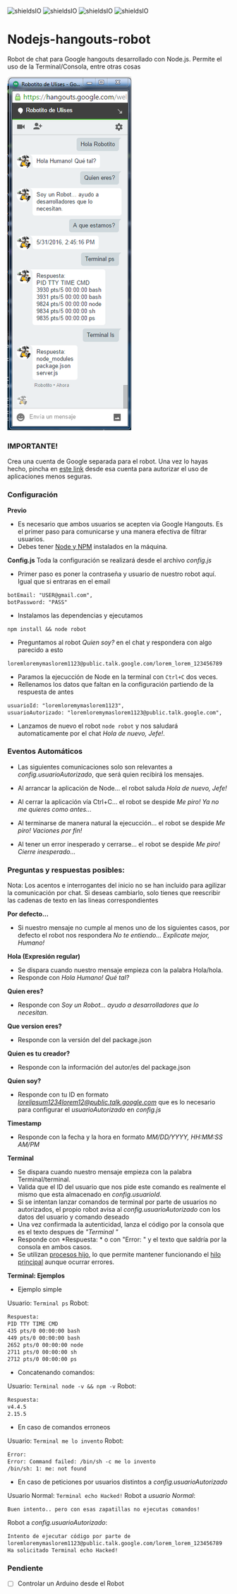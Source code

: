 ![shieldsIO](https://img.shields.io/github/issues/UlisesGascon/Nodejs-hangouts-robot.svg)
![shieldsIO](https://img.shields.io/github/release/UlisesGascon/Nodejs-hangouts-robot.svg)
![shieldsIO](https://img.shields.io/github/license/UlisesGascon/Nodejs-hangouts-robot.svg)
![shieldsIO](https://img.shields.io/david/UlisesGascon/Nodejs-hangouts-robot.svg)

# Nodejs-hangouts-robot
Robot de chat para Google hangouts desarrollado con Node.js. Permite el uso de la Terminal/Consola, entre otras cosas

![foto](img/Robotito_chat.png)

### IMPORTANTE!

Crea una cuenta de Google separada para el robot. 
Una vez lo hayas hecho, pincha en [este link](https://www.google.com/settings/security/lesssecureapps) desde esa cuenta para autorizar el uso de aplicaciones menos seguras.

### Configuración

**Previo**
- Es necesario que ambos usuarios se acepten via Google Hangouts. Es el primer paso para comunicarse y una manera efectiva de filtrar usuarios.
- Debes tener [Node y NPM](https://nodejs.org/en/) instalados en la máquina.

**Config.js**
Toda la configuración se realizará desde el archivo *config.js*

- Primer paso es poner la contraseña y usuario de nuestro robot aquí. Igual que si entraras en el email
```
botEmail: "USER@gmail.com",
botPassword: "PASS"
```
- Instalamos las dependencias y ejecutamos 
```
npm install && node robot
```
- Preguntamos al robot *Quien soy?* en el chat y respondera con algo parecido a esto
```
loremloremymaslorem1123@public.talk.google.com/lorem_lorem_123456789
```
- Paramos la ejecucción de Node en la terminal con `Ctrl+C` dos veces.
- Rellenamos los datos que faltan en la configuración partiendo de la respuesta de antes
```
usuarioId: "loremloremymaslorem1123",
usuarioAutorizado: "loremloremymaslorem1123@public.talk.google.com",
```
- Lanzamos de nuevo el robot `node robot` y nos saludará automaticamente por el chat *Hola de nuevo, Jefe!*.


### Eventos Automáticos
- Las siguientes comunicaciones solo son relevantes a *config.usuarioAutorizado*, que será quien recibirá los mensajes.

- Al arrancar la aplicación de Node... el robot saluda *Hola de nuevo, Jefe!*
- Al cerrar la aplicación vía Ctrl+C... el robot se despide *Me piro! Ya no me quieres como antes...*
- Al terminarse de manera natural la ejecucción... el robot se despide *Me piro! Vaciones por fín!*
- Al tener un error inesperado y cerrarse... el robot se despide *Me piro! Cierre inesperado...*

### Preguntas y respuestas posibles:

Nota:
Los acentos e interrogantes del inicio no se han incluido para agilizar la comunicación por chat. 
Si deseas cambiarlo, solo tienes que reescribir las cadenas de texto en las lineas correspondientes

**Por defecto...**
- Si nuestro mensaje no cumple al menos uno de los siguientes casos, por defecto el robot nos respondera *No te entiendo... Explicate mejor, Humano!*

**Hola (Expresión regular)**
- Se dispara cuando nuestro mensaje empieza con la palabra Hola/hola.
- Responde con *Hola Humano! Qué tal?*

**Quien eres?**
- Responde con *Soy un Robot... ayudo a desarrolladores que lo necesitan.*

**Que version eres?**
- Responde con la versión del del package.json
 
**Quien es tu creador?**
- Responde con la información del autor/es del package.json

**Quien soy?**
- Responde con tu ID en formato *lorelipsum1234lorem12@public.talk.google.com* que es lo necesario para configurar el *usuarioAutorizado* en *config.js*

**Timestamp**
- Responde con la fecha y la hora en formato *MM/DD/YYYY, HH:MM:SS AM/PM*


**Terminal**
- Se dispara cuando nuestro mensaje empieza con la palabra Terminal/terminal.
- Valida que el ID del usuario que nos pide este comando es realmente el mismo que esta almacenado en *config.usuarioId*.
- Si se intentan lanzar comandos de terminal por parte de usuarios no autorizados, el propio robot avisa al *config.usuarioAutorizado* con los datos del usuario y comando deseado
- Una vez confirmada la autenticidad, lanza el código por la consola que es el texto despues de *"Terminal "*
- Responde con *Respuesta: * o con "Error: " y el texto que saldría por la consola en ambos casos.
- Se utilizan [procesos hijo](https://nodejs.org/api/child_process.html), lo que permite mantener funcionando el [hilo principal](http://stackoverflow.com/questions/17959663/why-is-node-js-single-threaded) aunque ocurrar errores.

**Terminal: Ejemplos**
- Ejemplo simple

Usuario: `Terminal ps`
Robot:
```
Respuesta: 
PID TTY TIME CMD
435 pts/0 00:00:00 bash
449 pts/0 00:00:00 bash
2652 pts/0 00:00:00 node
2711 pts/0 00:00:00 sh
2712 pts/0 00:00:00 ps
```

- Concatenando comandos:

Usuario: `Terminal node -v && npm -v`
Robot:
```
Respuesta: 
v4.4.5 
2.15.5
```

- En caso de comandos erroneos

Usuario: `Terminal me lo invento`
Robot:
```
Error: 
Error: Command failed: /bin/sh -c me lo invento
/bin/sh: 1: me: not found
```         

- En caso de peticiones por usuarios distintos a *config.usuarioAutorizado*

Usuario Normal: `Terminal echo Hacked!`
Robot a *usuario Normal*:
```
Buen intento.. pero con esas zapatillas no ejecutas comandos!
```
Robot a *config.usuarioAutorizado*:
``` 
Intento de ejecutar código por parte de loremloremymaslorem1123@public.talk.google.com/lorem_lorem_123456789
Ha solicitado Terminal echo Hacked!
```

### Pendiente

- [ ] Controlar un Arduino desde el Robot
